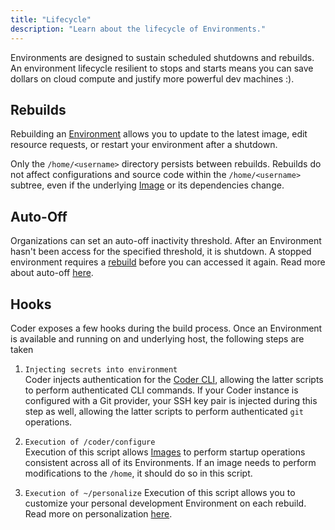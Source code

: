 ```yaml
---
title: "Lifecycle"
description: "Learn about the lifecycle of Environments."
---
```


Environments are designed to sustain scheduled shutdowns and rebuilds. An
environment lifecycle resilient to stops and starts means you can save dollars
on cloud compute and justify more powerful dev machines :).

## Rebuilds

Rebuilding an [Environment](index.md) allows you to update to the latest image,
edit resource requests, or restart your environment after a shutdown.

Only the `/home/<username>` directory persists between rebuilds. Rebuilds
do not affect configurations and source code within the `/home/<username>`
subtree, even if the underlying [Image](../images/index.md) or its dependencies
change.

## Auto-Off

Organizations can set an auto-off inactivity threshold. After an Environment
hasn't been access for the specified threshold, it is shutdown. A stopped
environment requires a [rebuild](#Rebuilds) before you can accessed it again.
Read more about auto-off [here](../admin/environment-management/shutdown.md).

## Hooks

Coder exposes a few hooks during the build process. Once an Environment
is available and running on and underlying host, the following steps are taken

1. `Injecting secrets into environment`  
   Coder injects authentication for the
   [Coder CLI](https://github.com/cdr/coder-cli), allowing
   the latter scripts to perform authenticated CLI commands.
   If your Coder instance is configured with a Git provider, your SSH key pair is
   injected during this step as well, allowing the latter scripts to perform
   authenticated `git` operations.

2. `Execution of /coder/configure`  
   Execution of this script allows [Images](../images/index.md) to perform startup
   operations consistent across all of its Environments. If an image needs to
   perform modifications to the `/home`, it should do so in this script.

3. `Execution of ~/personalize`
   Execution of this script allows you to customize your personal development Environment
   on each rebuild. Read more on personalization [here](./personalization.md).
